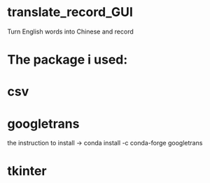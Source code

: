 # translate_record_GUI
Turn English words into Chinese and record

# The package i used:
# csv
# googletrans
  the instruction to install -> conda install -c conda-forge googletrans
# tkinter
